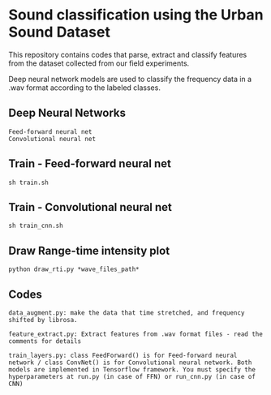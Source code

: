 # Sound classification using the Urban Sound Dataset

This repository contains codes that parse, extract and classify features from the dataset collected from our field experiments.

Deep neural network models are used to classify the frequency data in a .wav format according to the labeled classes.

## Deep Neural Networks

    Feed-forward neural net
    Convolutional neural net

## Train - Feed-forward neural net

    sh train.sh

## Train - Convolutional neural net

    sh train_cnn.sh

## Draw Range-time intensity plot

    python draw_rti.py *wave_files_path*

## Codes

    data_augment.py: make the data that time stretched, and frequency shifted by librosa.

    feature_extract.py: Extract features from .wav format files - read the comments for details

    train_layers.py: class FeedForward() is for Feed-forward neural network / class ConvNet() is for Convolutional neural network. Both models are implemented in Tensorflow framework. You must specify the hyperparameters at run.py (in case of FFN) or run_cnn.py (in case of CNN)
